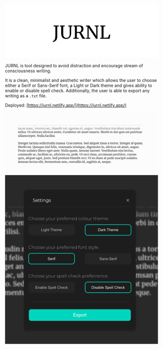 ![JURNL](/screenshots/main.jpg 'JURNL Header')

JURNL is tool designed to avoid distraction and encourage stream of consciousness writing.

It is a clean, minimalist and aesthetic writer which allows the user to choose either a Serif
or Sans-Serif font, a Light or Dark theme and gives ability to enable or disable spell check. Additionally,
the user is able to export any writing as a `.txt` file.

Deployed: [https://jurnl.netlify.app/](https://jurnl.netlify.app/)

![JURNL Editor View](/screenshots/editor.png 'JURNL Editor View')
![JURNL Settings View](/screenshots/settings.png 'JURNL Settings View')
